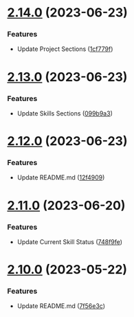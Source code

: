 # [2.14.0](https://github.com/hossainchisty/hossainchisty/compare/v2.13.0...v2.14.0) (2023-06-23)


### Features

* Update Project Sections ([1cf779f](https://github.com/hossainchisty/hossainchisty/commit/1cf779f38fb0536fedfe367c7188ba9f9695d013))



# [2.13.0](https://github.com/hossainchisty/hossainchisty/compare/v2.12.0...v2.13.0) (2023-06-23)


### Features

* Update Skills Sections ([099b9a3](https://github.com/hossainchisty/hossainchisty/commit/099b9a3c67d172044983b588146814ebaf1ca79d))



# [2.12.0](https://github.com/hossainchisty/hossainchisty/compare/v2.11.0...v2.12.0) (2023-06-23)


### Features

* Update README.md ([12f4909](https://github.com/hossainchisty/hossainchisty/commit/12f4909a9f247f7f10e0fcaef88f838849fb74e1))



# [2.11.0](https://github.com/hossainchisty/hossainchisty/compare/v2.10.0...v2.11.0) (2023-06-20)


### Features

* Update Current Skill Status ([748f9fe](https://github.com/hossainchisty/hossainchisty/commit/748f9fe7d2ae96eca2976ee8a7996008d91dbb4e))



# [2.10.0](https://github.com/hossainchisty/hossainchisty/compare/v2.9.0...v2.10.0) (2023-05-22)


### Features

* Update README.md ([7f56e3c](https://github.com/hossainchisty/hossainchisty/commit/7f56e3ccb2e366c46561d009551afae08957aff9))



